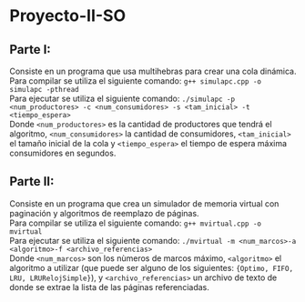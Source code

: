 # Proyecto-II-SO
## Parte I:
Consiste en un programa que usa multihebras para crear una cola dinámica. \
Para compilar se utiliza el siguiente comando: `g++ simulapc.cpp -o simulapc -pthread` \
Para ejecutar se utiliza el siguiente comando: `./simulapc -p <num_productores> -c <num_consumidores> -s <tam_inicial> -t <tiempo_espera>`\
Donde `<num_productores>` es la cantidad de productores que tendrá el algoritmo, `<num_consumidores>` la cantidad de consumidores, `<tam_inicial>` el tamaño inicial de la cola y `<tiempo_espera>` el tiempo de espera máxima consumidores en segundos.

## Parte II: 
Consiste en un programa que crea un simulador de memoria virtual con paginación y algoritmos de reemplazo de páginas. \
Para compilar se utiliza el siguiente comando: `g++ mvirtual.cpp -o mvirtual` \
Para ejecutar se utiliza el siguiente comando: `./mvirtual -m <num_marcos>-a <algoritmo>-f <archivo_referencias>`\
Donde `<num_marcos>` son los nùmeros de marcos máximo, `<algoritmo>` el algoritmo a utilizar (que puede ser alguno de los siguientes: ``{Optimo, FIFO, LRU, LRURelojSimple}``), y ``<archivo_referencias>`` un archivo de texto de donde se extrae la lista de las páginas referenciadas.
